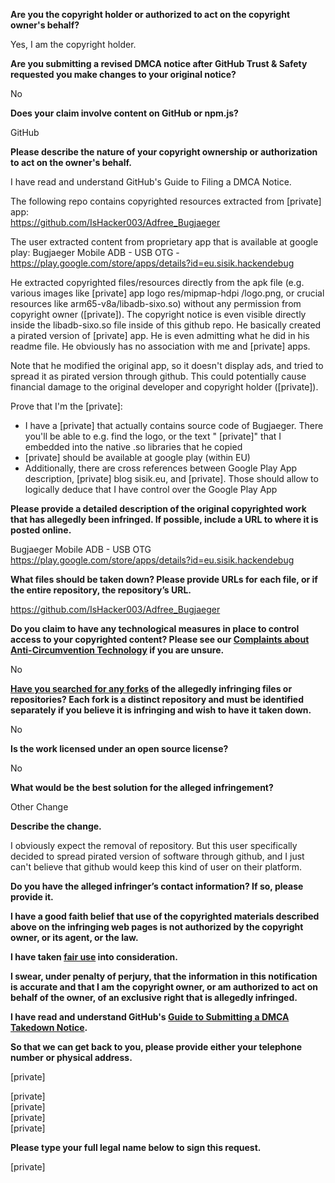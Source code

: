 **Are you the copyright holder or authorized to act on the copyright owner's behalf?**

Yes, I am the copyright holder.

**Are you submitting a revised DMCA notice after GitHub Trust & Safety requested you make changes to your original notice?**

No

**Does your claim involve content on GitHub or npm.js?**

GitHub

**Please describe the nature of your copyright ownership or authorization to act on the owner's behalf.**

I have read and understand GitHub's Guide to Filing a DMCA Notice.

The following repo contains copyrighted resources extracted from [private] app:  
https://github.com/IsHacker003/Adfree_Bugjaeger

The user extracted content from proprietary app that is available at google play:
Bugjaeger Mobile ADB - USB OTG - https://play.google.com/store/apps/details?id=eu.sisik.hackendebug

He extracted copyrighted files/resources directly from the apk file (e.g. various images like [private] app logo res/mipmap-hdpi
/logo.png, or crucial resources like arm65-v8a/libadb-sixo.so) without any permission from copyright owner ([private]). The copyright notice is even visible directly inside the libadb-sixo.so file inside of this github repo. He basically created a pirated version of [private] app. He is even admitting what he did in his readme file. He obviously has no association with me and [private] apps.

Note that he modified the original app, so it doesn't display ads, and tried to spread it as pirated version through github. This could potentially cause financial damage to the original developer and copyright holder ([private]).

Prove that I'm the [private]:
- I have a  [private] that actually contains source code of Bugjaeger. There you'll be able to e.g. find the logo, or the text " [private]" that I embedded into the native .so libraries that he copied  
-  [private] should be available at google play (within EU)  
- Additionally, there are cross references between Google Play App description, [private] blog sisik.eu, and [private]. Those should allow to logically deduce that I have control over the Google Play App

**Please provide a detailed description of the original copyrighted work that has allegedly been infringed. If possible, include a URL to where it is posted online.**

Bugjaeger Mobile ADB - USB OTG https://play.google.com/store/apps/details?id=eu.sisik.hackendebug

**What files should be taken down? Please provide URLs for each file, or if the entire repository, the repository’s URL.**

https://github.com/IsHacker003/Adfree_Bugjaeger

**Do you claim to have any technological measures in place to control access to your copyrighted content? Please see our <a href="https://docs.github.com/articles/guide-to-submitting-a-dmca-takedown-notice#complaints-about-anti-circumvention-technology">Complaints about Anti-Circumvention Technology</a> if you are unsure.**

No

**<a href="https://docs.github.com/articles/dmca-takedown-policy#b-what-about-forks-or-whats-a-fork">Have you searched for any forks</a> of the allegedly infringing files or repositories? Each fork is a distinct repository and must be identified separately if you believe it is infringing and wish to have it taken down.**

No

**Is the work licensed under an open source license?**

No

**What would be the best solution for the alleged infringement?**

Other Change

**Describe the change.**

I obviously expect the removal of repository. But this user specifically decided to spread pirated version of software through github, and I just can't believe that github would keep this kind of user on their platform.

**Do you have the alleged infringer’s contact information? If so, please provide it.**

**I have a good faith belief that use of the copyrighted materials described above on the infringing web pages is not authorized by the copyright owner, or its agent, or the law.**

**I have taken <a href="https://www.lumendatabase.org/topics/22">fair use</a> into consideration.**

**I swear, under penalty of perjury, that the information in this notification is accurate and that I am the copyright owner, or am authorized to act on behalf of the owner, of an exclusive right that is allegedly infringed.**

**I have read and understand GitHub's <a href="https://docs.github.com/articles/guide-to-submitting-a-dmca-takedown-notice/">Guide to Submitting a DMCA Takedown Notice</a>.**

**So that we can get back to you, please provide either your telephone number or physical address.**

[private]  

[private]  
[private]  
[private]  
[private]  

**Please type your full legal name below to sign this request.**

[private]  

